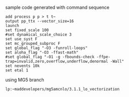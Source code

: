 sample code generated with command sequence

```
add process p p > t t~
output pp_ttx --vector_size=16
launch
set fixed_scale 100
#set dynamical_scale_choice 3
set use_syst F
set mc_grouped_subproc F
set global_flag "-O3 -funroll-loops"
set aloha_flag "-O3 -ffast-math"
#set global_flag "-O1 -g -fbounds-check -ffpe-trap=invalid,zero,overflow,underflow,denormal -Wall"
set nevents 10k
set etal 1
```
 
using MG5 branch 

```
lp:~maddevelopers/mg5amcnlo/3.1.1_lo_vectorization
```


